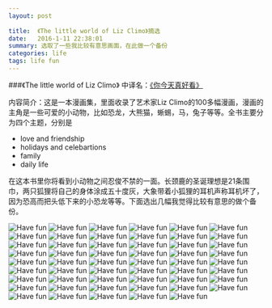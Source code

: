 ```yaml
---
layout: post 
  
title:  《The little world of Liz Climo》摘选
date:   2016-1-11 22:38:01
summary: 选取了一些我比较有意思画面，在此做一个备份
categories: life
tags: life fun
---
```


###《The little world of Liz Climo》
中译名：[《你今天真好看》](http://book.douban.com/subject/26602392/)

内容简介：这是一本漫画集，里面收录了艺术家Liz Climo的100多幅漫画，漫画的主角是一些可爱的小动物，比如恐龙，大熊猫，蜥蜴，马，兔子等等。全书主要分为四个主题，分别是

- love and friendship
- holidays and celebartions
- family
- daily life

在这本书里你将看到小动物之间忍俊不禁的一面。长颈鹿的圣诞理想是21条围巾，两只狐狸将自己的身体涂成五十度灰，大象带着小狐狸的耳机声称耳机坏了，因为恐高而把头低下来的小恐龙等等。下面选出几幅我觉得比较有意思的做个备份。

![Have fun]({{site.baseurl}}/image/lizclimo/1%20(15).png)
![Have fun]({{site.baseurl}}/image/lizclimo/1%20(16).png)
![Have fun]({{site.baseurl}}/image/lizclimo/1%20(17).png)
![Have fun]({{site.baseurl}}/image/lizclimo/1%20(18).png)
![Have fun]({{site.baseurl}}/image/lizclimo/1%20(19).png)
![Have fun]({{site.baseurl}}/image/lizclimo/1%20(2).png)
![Have fun]({{site.baseurl}}/image/lizclimo/1%20(20).png)
![Have fun]({{site.baseurl}}/image/lizclimo/1%20(21).png)
![Have fun]({{site.baseurl}}/image/lizclimo/1%20(22).png)
![Have fun]({{site.baseurl}}/image/lizclimo/1%20(23).png)
![Have fun]({{site.baseurl}}/image/lizclimo/1%20(24).png)
![Have fun]({{site.baseurl}}/image/lizclimo/1%20(25).png)
![Have fun]({{site.baseurl}}/image/lizclimo/1%20(26).png)
![Have fun]({{site.baseurl}}/image/lizclimo/1%20(27).png)
![Have fun]({{site.baseurl}}/image/lizclimo/1%20(28).png)
![Have fun]({{site.baseurl}}/image/lizclimo/1%20(29).png)
![Have fun]({{site.baseurl}}/image/lizclimo/1%20(3).png)
![Have fun]({{site.baseurl}}/image/lizclimo/1%20(30).png)
![Have fun]({{site.baseurl}}/image/lizclimo/1%20(31).png)
![Have fun]({{site.baseurl}}/image/lizclimo/1%20(32).png)
![Have fun]({{site.baseurl}}/image/lizclimo/1%20(33).png)
![Have fun]({{site.baseurl}}/image/lizclimo/1%20(34).png)
![Have fun]({{site.baseurl}}/image/lizclimo/1%20(35).png)
![Have fun]({{site.baseurl}}/image/lizclimo/1%20(36).png)
![Have fun]({{site.baseurl}}/image/lizclimo/1%20(37).png)
![Have fun]({{site.baseurl}}/image/lizclimo/1%20(38).png)
![Have fun]({{site.baseurl}}/image/lizclimo/1%20(39).png)
![Have fun]({{site.baseurl}}/image/lizclimo/1%20(4).png)
![Have fun]({{site.baseurl}}/image/lizclimo/1%20(40).png)
![Have fun]({{site.baseurl}}/image/lizclimo/1%20(41).png)
![Have fun]({{site.baseurl}}/image/lizclimo/1%20(42).png)
![Have fun]({{site.baseurl}}/image/lizclimo/1%20(43).png)
![Have fun]({{site.baseurl}}/image/lizclimo/1%20(44).png)
![Have fun]({{site.baseurl}}/image/lizclimo/1%20(45).png)
![Have fun]({{site.baseurl}}/image/lizclimo/1%20(46).png)
![Have fun]({{site.baseurl}}/image/lizclimo/1%20(47).png)
![Have fun]({{site.baseurl}}/image/lizclimo/1%20(48).png)
![Have fun]({{site.baseurl}}/image/lizclimo/1%20(49).png)
![Have fun]({{site.baseurl}}/image/lizclimo/1%20(5).png)
![Have fun]({{site.baseurl}}/image/lizclimo/1%20(50).png)
![Have fun]({{site.baseurl}}/image/lizclimo/1%20(51).png)
![Have fun]({{site.baseurl}}/image/lizclimo/1%20(52).png)
![Have fun]({{site.baseurl}}/image/lizclimo/1%20(53).png)
![Have fun]({{site.baseurl}}/image/lizclimo/1%20(54).png)
![Have fun]({{site.baseurl}}/image/lizclimo/1%20(55).png)
![Have fun]({{site.baseurl}}/image/lizclimo/1%20(56).png)
![Have fun]({{site.baseurl}}/image/lizclimo/1%20(57).png)
![Have fun]({{site.baseurl}}/image/lizclimo/1%20(58).png)
![Have fun]({{site.baseurl}}/image/lizclimo/1%20(59).png)
![Have fun]({{site.baseurl}}/image/lizclimo/1%20(6).png)
![Have fun]({{site.baseurl}}/image/lizclimo/1%20(7).png)
![Have fun]({{site.baseurl}}/image/lizclimo/1%20(8).png)
![Have fun]({{site.baseurl}}/image/lizclimo/1%20(9).png)
